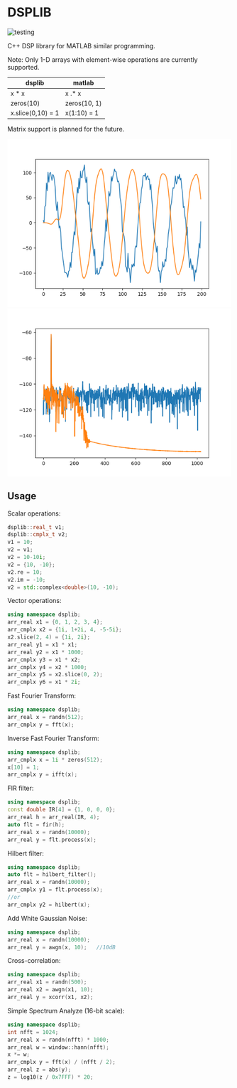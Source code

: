 # DSPLIB
![testing](https://github.com/vitalsong/dsplib/actions/workflows/dsplib-ci.yml/badge.svg)

C++ DSP library for MATLAB similar programming.

Note: Only 1-D arrays with element-wise operations are currently supported.

| dsplib      | matlab      |
| ----------- | ----------- |
| x * x       | x .* x      |
| zeros(10)   | zeros(10, 1)|
| x.slice(0,10) = 1 | x(1:10) = 1 |

Matrix support is planned for the future.

![dsplib_1](doc/preview_top.png)
![dsplib_2](doc/preview_bottom.png)

## Usage

Scalar operations:
```cpp
dsplib::real_t v1;
dsplib::cmplx_t v2;
v1 = 10;
v2 = v1;
v2 = 10-10i;
v2 = {10, -10};
v2.re = 10;
v2.im = -10;
v2 = std::complex<double>(10, -10);
```

Vector operations:
```cpp
using namespace dsplib;
arr_real x1 = {0, 1, 2, 3, 4};
arr_cmplx x2 = {1i, 1+2i, 4, -5-5i};
x2.slice(2, 4) = {1i, 2i};
arr_real y1 = x1 * x1;
arr_real y2 = x1 * 1000;
arr_cmplx y3 = x1 * x2;
arr_cmplx y4 = x2 * 1000;
arr_cmplx y5 = x2.slice(0, 2);
arr_cmplx y6 = x1 * 2i;
```

Fast Fourier Transform:
```cpp
using namespace dsplib;
arr_real x = randn(512);
arr_cmplx y = fft(x);
```

Inverse Fast Fourier Transform:
```cpp
using namespace dsplib;
arr_cmplx x = 1i * zeros(512);
x[10] = 1;
arr_cmplx y = ifft(x);
```

FIR filter:
```cpp
using namespace dsplib;
const double IR[4] = {1, 0, 0, 0};
arr_real h = arr_real(IR, 4);
auto flt = fir(h);
arr_real x = randn(10000);
arr_real y = flt.process(x);
```

Hilbert filter:
```cpp
using namespace dsplib;
auto flt = hilbert_filter();
arr_real x = randn(10000);
arr_cmplx y1 = flt.process(x);
//or
arr_cmplx y2 = hilbert(x);
```

Add White Gaussian Noise:
```cpp
using namespace dsplib;
arr_real x = randn(10000);
arr_real y = awgn(x, 10);   //10dB
```

Cross-correlation:
```cpp
using namespace dsplib;
arr_real x1 = randn(500);
arr_real x2 = awgn(x1, 10);
arr_real y = xcorr(x1, x2);
```

Simple Spectrum Analyze (16-bit scale):
```cpp
using namespace dsplib;
int nfft = 1024;
arr_real x = randn(nfft) * 1000;
arr_real w = window::hann(nfft);
x *= w;
arr_cmplx y = fft(x) / (nfft / 2);
arr_real z = abs(y);
z = log10(z / 0x7FFF) * 20;
```
